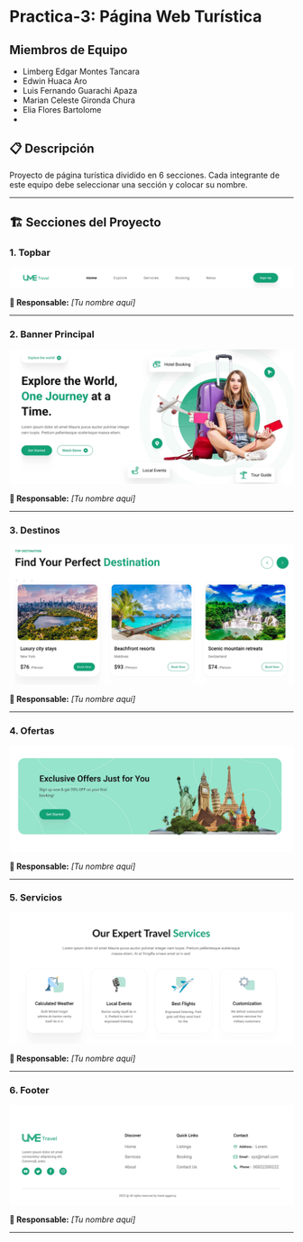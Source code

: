 # Practica-3: Página Web Turística

## Miembros de Equipo 
- Limberg Edgar Montes Tancara 
- Edwin Huaca Aro
- Luis Fernando Guarachi Apaza
- Marian Celeste Gironda Chura
- Elia Flores Bartolome
- 

## 📋 Descripción
Proyecto de página turística dividido en 6 secciones. Cada integrante de este equipo debe seleccionar una sección y colocar su nombre.

---

## 🏗️ Secciones del Proyecto

### 1. Topbar
![Topbar](docs/topbar.png)

**👤 Responsable:** _[Tu nombre aquí]_

---

### 2. Banner Principal
![Banner](docs/banner.png)

**👤 Responsable:** _[Tu nombre aquí]_

---

### 3. Destinos
![Destinos](docs/destinos.png)

**👤 Responsable:** _[Tu nombre aquí]_

---

### 4. Ofertas
![Ofertas](docs/ofertas.png)

**👤 Responsable:** _[Tu nombre aquí]_

---

### 5. Servicios
![Servicios](docs/servicios.png)

**👤 Responsable:** _[Tu nombre aquí]_

---

### 6. Footer
![Footer](docs/footer.png)

**👤 Responsable:** _[Tu nombre aquí]_

---
